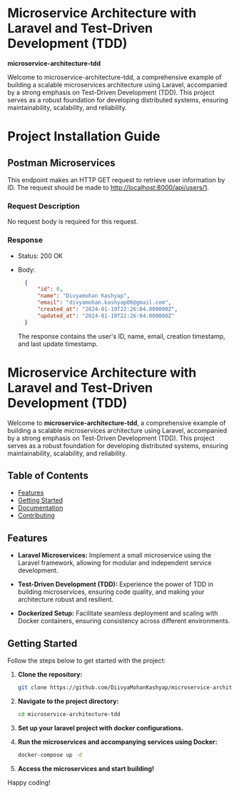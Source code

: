 # Microservice Architecture with Laravel and Test-Driven Development (TDD)

**microservice-architecture-tdd**

Welcome to microservice-architecture-tdd, a comprehensive example of building a scalable microservices architecture using Laravel, accompanied by a strong emphasis on Test-Driven Development (TDD). This project serves as a robust foundation for developing distributed systems, ensuring maintainability, scalability, and reliability.

# Project Installation Guide

## Postman Microservices

This endpoint makes an HTTP GET request to retrieve user information by ID. The request should be made to [http://localhost:8000/api/users/1](http://localhost:8000/api/users/2).

### Request Description

No request body is required for this request.

### Response

- Status: 200 OK
- Body:
    
    ``` json
      {
          "id": 0,
          "name": "Divyamohan Kashyap",
          "email": "divyamohan.kashyap06@gmail.com",
          "created_at": "2024-01-19T22:26:04.000000Z",
          "updated_at": "2024-01-19T22:26:04.000000Z"
      }
    
     ```
    
      
    The response contains the user's ID, name, email, creation timestamp, and last update timestamp.


# Microservice Architecture with Laravel and Test-Driven Development (TDD)

Welcome to **microservice-architecture-tdd**, a comprehensive example of building a scalable microservices architecture using Laravel, accompanied by a strong emphasis on Test-Driven Development (TDD). This project serves as a robust foundation for developing distributed systems, ensuring maintainability, scalability, and reliability.

## Table of Contents

- [Features](#features)
- [Getting Started](#getting-started)
- [Documentation](#documentation)
- [Contributing](#contributing)

## Features

- **Laravel Microservices:** Implement a small microservice using the Laravel framework, allowing for modular and independent service development.

- **Test-Driven Development (TDD):** Experience the power of TDD in building microservices, ensuring code quality, and making your architecture robust and resilient.

- **Dockerized Setup:** Facilitate seamless deployment and scaling with Docker containers, ensuring consistency across different environments.

## Getting Started

Follow the steps below to get started with the project:

1. **Clone the repository:**
    ```bash
    git clone https://github.com/DiivyaMohanKashyap/microservice-architecture-tdd.git
    ```

2. **Navigate to the project directory:**
    ```bash
    cd microservice-architecture-tdd
    ```

3. **Set up your laravel project with docker configurations.**

4. **Run the microservices and accompanying services using Docker:**
    ```bash
    docker-compose up -d
    ```

5. **Access the microservices and start building!**

Happy coding!
